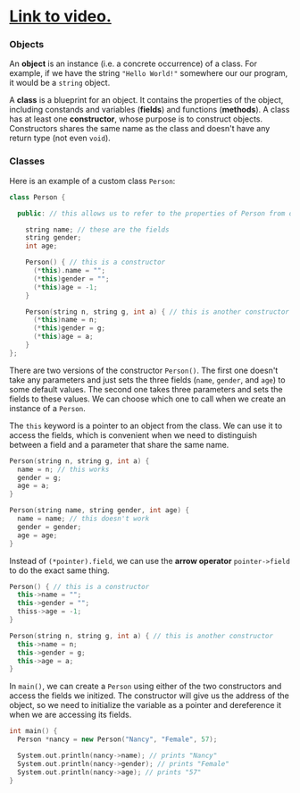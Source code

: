 # [Link to video.](https://www.youtube.com/watch?v=KZ6ivf-PmPM&list=PLVD25niNi0Blds9kjuux3nj9N9n5nBpMr)

### Objects

An **object** is an instance (i.e. a concrete occurrence) of a class. For example, if we have the string `"Hello World!"` somewhere our our program, it would be a `string` object. 

A **class** is a blueprint for an object. It contains the properties of the object, including constands and variables (**fields**) and functions (**methods**). A class has at least one **constructor**, whose purpose is to construct objects. Constructors shares the same name as the class and doesn't have any return type (not even `void`). 

### Classes

Here is an example of a custom class `Person`:

```cpp
class Person {

  public: // this allows us to refer to the properties of Person from outside the class

    string name; // these are the fields
    string gender;
    int age;

    Person() { // this is a constructor
      (*this).name = ""; 
      (*this)gender = "";
      (*this)age = -1;
    }

    Person(string n, string g, int a) { // this is another constructor
      (*this)name = n;
      (*this)gender = g;
      (*this)age = a;
    }
};
```

There are two versions of the constructor `Person()`. The first one doesn't take any parameters and just sets the three fields (`name`, `gender`, and `age`) to some default values. The second one takes three parameters and sets the fields to these values. We can choose which one to call when we create an instance of a `Person`.

The `this` keyword is a pointer to an object from the class. We can use it to access the fields, which is convenient when we need to distinguish between a field and a parameter that share the same name.

```cpp
Person(string n, string g, int a) { 
  name = n; // this works
  gender = g;
  age = a;
} 
```

```cpp
Person(string name, string gender, int age) { 
  name = name; // this doesn't work
  gender = gender;
  age = age;
} 
```

Instead of `(*pointer).field`, we can use the **arrow operator** `pointer->field` to do the exact same thing.

```cpp
Person() { // this is a constructor
  this->name = ""; 
  this->gender = "";
  thiss->age = -1;
}

Person(string n, string g, int a) { // this is another constructor
  this->name = n;
  this->gender = g;
  this->age = a;
}
```

In `main()`, we can create a `Person` using either of the two constructors and access the fields we initized. The constructor will give us the address of the object, so we need to initialize the variable as a pointer and dereference it when we are accessing its fields.

```cpp
int main() {
  Person *nancy = new Person("Nancy", "Female", 57);

  System.out.println(nancy->name); // prints "Nancy"
  System.out.println(nancy->gender); // prints "Female"
  System.out.println(nancy->age); // prints "57"
} 
```

